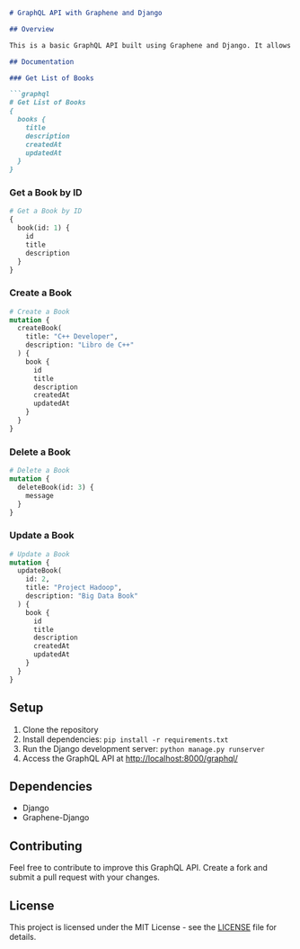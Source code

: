 ```markdown
# GraphQL API with Graphene and Django

## Overview

This is a basic GraphQL API built using Graphene and Django. It allows you to perform CRUD operations on a collection of books.

## Documentation

### Get List of Books

```graphql
# Get List of Books
{
  books {
    title
    description
    createdAt
    updatedAt
  }
}
```

### Get a Book by ID

```graphql
# Get a Book by ID
{
  book(id: 1) {
    id
    title
    description
  }
}
```

### Create a Book

```graphql
# Create a Book
mutation {
  createBook(
    title: "C++ Developer",
    description: "Libro de C++"
  ) {
    book {
      id
      title
      description
      createdAt
      updatedAt
    }
  }
}
```

### Delete a Book

```graphql
# Delete a Book
mutation {
  deleteBook(id: 3) {
    message
  }
}
```

### Update a Book

```graphql
# Update a Book
mutation {
  updateBook(
    id: 2,
    title: "Project Hadoop",
    description: "Big Data Book"
  ) {
    book {
      id
      title
      description
      createdAt
      updatedAt
    }
  }
}
```

## Setup

1. Clone the repository
2. Install dependencies: `pip install -r requirements.txt`
3. Run the Django development server: `python manage.py runserver`
4. Access the GraphQL API at [http://localhost:8000/graphql/](http://localhost:8000/graphql/)

## Dependencies

- Django
- Graphene-Django

## Contributing

Feel free to contribute to improve this GraphQL API. Create a fork and submit a pull request with your changes.

## License

This project is licensed under the MIT License - see the [LICENSE](LICENSE) file for details.
```
